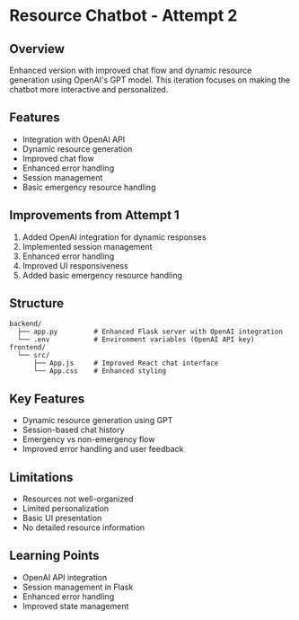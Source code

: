 # Resource Chatbot - Attempt 2

## Overview
Enhanced version with improved chat flow and dynamic resource generation using OpenAI's GPT model. This iteration focuses on making the chatbot more interactive and personalized.

## Features
- Integration with OpenAI API
- Dynamic resource generation
- Improved chat flow
- Enhanced error handling
- Session management
- Basic emergency resource handling

## Improvements from Attempt 1
1. Added OpenAI integration for dynamic responses
2. Implemented session management
3. Enhanced error handling
4. Improved UI responsiveness
5. Added basic emergency resource handling

## Structure
```
backend/
  ├── app.py         # Enhanced Flask server with OpenAI integration
  └── .env           # Environment variables (OpenAI API key)
frontend/
  └── src/
      ├── App.js     # Improved React chat interface
      └── App.css    # Enhanced styling
```

## Key Features
- Dynamic resource generation using GPT
- Session-based chat history
- Emergency vs non-emergency flow
- Improved error handling and user feedback

## Limitations
- Resources not well-organized
- Limited personalization
- Basic UI presentation
- No detailed resource information

## Learning Points
- OpenAI API integration
- Session management in Flask
- Enhanced error handling
- Improved state management
